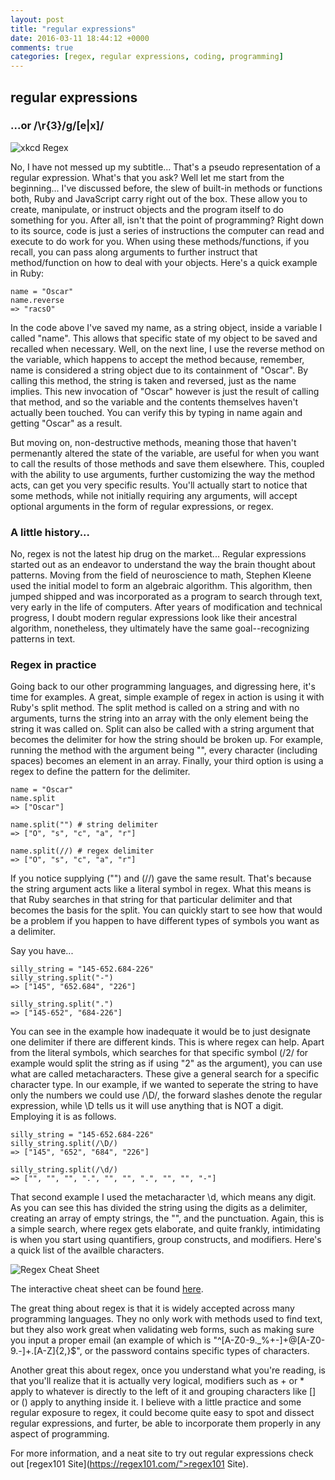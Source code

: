 ```yaml
---
layout: post
title: "regular expressions"
date: 2016-03-11 18:44:12 +0000
comments: true
categories: [regex, regular expressions, coding, programming]
---
```


## regular expressions
### ...or /\r{3}/g\/[e|x]/

![xkcd Regex](http://imgs.xkcd.com/comics/regular_expressions.png)

No, I have not messed up my subtitle... That's a pseudo representation of a regular expression. What's that you ask? Well let me start from the beginning... I've discussed before, the slew of built-in methods or functions both, Ruby and JavaScript carry right out of the box. These allow you to create, manipulate, or instruct objects and the program itself to do something for you. After all, isn't that the point of programming? Right down to its source, code is just a series of instructions the computer can read and execute to do work for you. When using these methods/functions, if you recall, you can pass along arguments to further instruct that method/function on how to deal with your objects. Here's a quick example in Ruby:

    name = "Oscar"
    name.reverse
    => "racsO"
<!-- more -->
In the code above I've saved my name, as a string object, inside a variable I called "name". This allows that specific state of my object to be saved and recalled when necessary. Well, on the next line, I use the reverse method on the variable, which happens to accept the method because, remember, name is considered a string object due to its containment of "Oscar". By calling this method, the string is taken and reversed, just as the name implies. This new invocation of "Oscar" however is just the result of calling that method, and so the variable and the contents themselves haven't actually been touched. You can verify this by typing in name again and getting "Oscar" as a result.

But moving on, non-destructive methods, meaning those that haven't permenantly altered the state of the variable, are useful for when you want to call the results of those methods and save them elsewhere. This, coupled with the ability to use arguments, further customizing the way the method acts, can get you very specific results. You'll actually start to notice that some methods, while not initially requiring any arguments, will accept optional arguments in the form of regular expressions, or regex.

### A little history...

No, regex is not the latest hip drug on the market... Regular expressions started out as an endeavor to understand the way the brain thought about patterns. Moving from the field of neuroscience to math, Stephen Kleene used the initial model to form an algebraic algorithm. This algorithm, then jumped shipped and was incorporated as a program to search through text, very early in the life of computers. After years of modification and technical progress, I doubt modern regular expressions look like their ancestral algorithm, nonetheless, they ultimately have the same goal--recognizing patterns in text. 

### Regex in practice

Going back to our other programming languages, and digressing here, it's time for examples. A great, simple example of regex in action is using it with Ruby's split method. The split method is called on a string and with no arguments, turns the string into an array with the only element being the string it was called on. Split can also be called with a string argument that becomes the delimiter for how the string should be broken up. For example, running the method with the argument being "", every character (including spaces) becomes an element in an array. Finally, your third option is using a regex to define the pattern for the delimiter.

    name = "Oscar"
    name.split
    => ["Oscar"]
    
    name.split("") # string delimiter
    => ["O", "s", "c", "a", "r"]
    
    name.split(//) # regex delimiter
    => ["O", "s", "c", "a", "r"]

If you notice supplying ("") and (//) gave the same result. That's because the string argument acts like a literal symbol in regex. What this means is that Ruby searches in that string for that particular delimiter and that becomes the basis for the split. You can quickly start to see how that would be a problem if you happen to have different types of symbols you want as a delimiter.

Say you have...

    silly_string = "145-652.684-226"
    silly_string.split("-")
    => ["145", "652.684", "226"]
    
    silly_string.split(".")
    => ["145-652", "684-226"]

You can see in the example how inadequate it would be to just designate one delimiter if there are different kinds. This is where regex can help. Apart from the literal symbols, which searches for that specific symbol (/2/ for example would split the string as if using "2" as the argument), you can use what are called metacharacters. These give a general search for a specific character type. In our example, if we wanted to seperate the string to have only the numbers we could use /\D/, the forward slashes denote the regular expression, while \D tells us it will use anything that is NOT a digit. Employing it is as follows. 

    silly_string = "145-652.684-226"
    silly_string.split(/\D/)
    => ["145", "652", "684", "226"]
    
    silly_string.split(/\d/)
    => ["", "", "", ".", "", "", ".", "", "", "-"]

That second example I used the metacharacter \d, which means any digit. As you can see this has divided the string using the digits as a delimiter, creating an array of empty strings, the "", and the punctuation. Again, this is a simple search, where regex gets elaborate, and quite frankly, intimidating is when you start using quantifiers, group constructs, and modifiers. Here's a quick list of the availble characters.

![Regex Cheat Sheet](http://media.cheatography.com/storage/thumb/davechild_regular-expressions.600.jpg?last=1420197091)

The interactive cheat sheet can be found [here](http://www.cheatography.com/davechild/cheat-sheets/regular-expressions).

The great thing about regex is that it is widely accepted across many programming languages. They no only work with methods used to find text, but they also work great when validating web forms, such as making sure you input a proper email (an example of which is "^[A-Z0-9._%+-]+@[A-Z0-9.-]+\.[A-Z]{2,}$", or the password contains specific types of characters.

Another great this about regex, once you understand what you're reading, is that you'll realize that it is actually very logical, modifiers such as + or * apply to whatever is directly to the left of it and grouping characters like [] or () apply to anything inside it. I believe with a little practice and some regular exposure to regex, it could become quite easy to spot and dissect regular expressions, and furter, be able to incorporate them properly in any aspect of programming.

For more information, and a neat site to try out regular expressions check out [regex101 Site](https://regex101.com/">regex101 Site).
